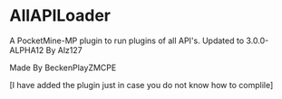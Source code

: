 # AllAPILoader
A PocketMine-MP plugin to run plugins of all API's. Updated to 3.0.0-ALPHA12 By Alz127

Made By BeckenPlayZMCPE

[I have added the plugin just in case you do not know how to complile]
